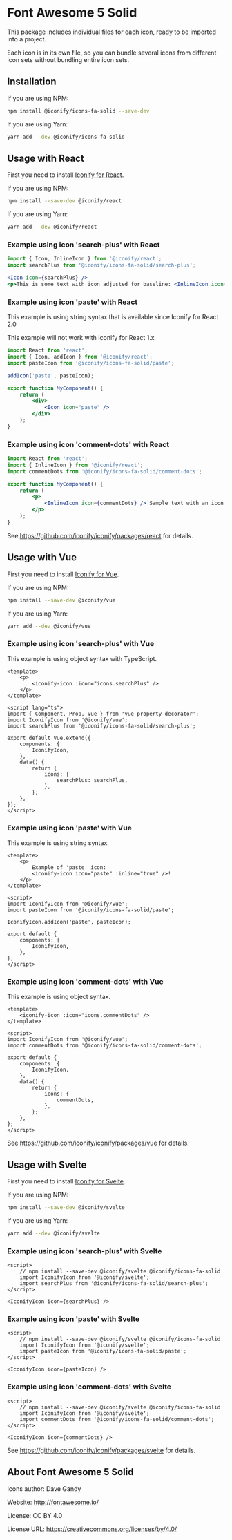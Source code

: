 # Font Awesome 5 Solid

This package includes individual files for each icon, ready to be imported into a project.

Each icon is in its own file, so you can bundle several icons from different icon sets without bundling entire icon sets.

## Installation

If you are using NPM:

```bash
npm install @iconify/icons-fa-solid --save-dev
```

If you are using Yarn:

```bash
yarn add --dev @iconify/icons-fa-solid
```

## Usage with React

First you need to install [Iconify for React](https://github.com/iconify/iconify/packages/react).

If you are using NPM:

```bash
npm install --save-dev @iconify/react
```

If you are using Yarn:

```bash
yarn add --dev @iconify/react
```

### Example using icon 'search-plus' with React

```js
import { Icon, InlineIcon } from '@iconify/react';
import searchPlus from '@iconify/icons-fa-solid/search-plus';
```

```jsx
<Icon icon={searchPlus} />
<p>This is some text with icon adjusted for baseline: <InlineIcon icon={searchPlus} /></p>
```

### Example using icon 'paste' with React

This example is using string syntax that is available since Iconify for React 2.0

This example will not work with Iconify for React 1.x

```jsx
import React from 'react';
import { Icon, addIcon } from '@iconify/react';
import pasteIcon from '@iconify/icons-fa-solid/paste';

addIcon('paste', pasteIcon);

export function MyComponent() {
	return (
		<div>
			<Icon icon="paste" />
		</div>
	);
}
```

### Example using icon 'comment-dots' with React

```jsx
import React from 'react';
import { InlineIcon } from '@iconify/react';
import commentDots from '@iconify/icons-fa-solid/comment-dots';

export function MyComponent() {
	return (
		<p>
			<InlineIcon icon={commentDots} /> Sample text with an icon.
		</p>
	);
}
```

See https://github.com/iconify/iconify/packages/react for details.

## Usage with Vue

First you need to install [Iconify for Vue](https://github.com/iconify/iconify/packages/vue).

If you are using NPM:

```bash
npm install --save-dev @iconify/vue
```

If you are using Yarn:

```bash
yarn add --dev @iconify/vue
```

### Example using icon 'search-plus' with Vue

This example is using object syntax with TypeScript.

```vue
<template>
	<p>
		<iconify-icon :icon="icons.searchPlus" />
	</p>
</template>

<script lang="ts">
import { Component, Prop, Vue } from 'vue-property-decorator';
import IconifyIcon from '@iconify/vue';
import searchPlus from '@iconify/icons-fa-solid/search-plus';

export default Vue.extend({
	components: {
		IconifyIcon,
	},
	data() {
		return {
			icons: {
				searchPlus: searchPlus,
			},
		};
	},
});
</script>
```

### Example using icon 'paste' with Vue

This example is using string syntax.

```vue
<template>
	<p>
		Example of 'paste' icon:
		<iconify-icon icon="paste" :inline="true" />!
	</p>
</template>

<script>
import IconifyIcon from '@iconify/vue';
import pasteIcon from '@iconify/icons-fa-solid/paste';

IconifyIcon.addIcon('paste', pasteIcon);

export default {
	components: {
		IconifyIcon,
	},
};
</script>
```

### Example using icon 'comment-dots' with Vue

This example is using object syntax.

```vue
<template>
	<iconify-icon :icon="icons.commentDots" />
</template>

<script>
import IconifyIcon from '@iconify/vue';
import commentDots from '@iconify/icons-fa-solid/comment-dots';

export default {
	components: {
		IconifyIcon,
	},
	data() {
		return {
			icons: {
				commentDots,
			},
		};
	},
};
</script>
```

See https://github.com/iconify/iconify/packages/vue for details.

## Usage with Svelte

First you need to install [Iconify for Svelte](https://github.com/iconify/iconify/packages/svelte).

If you are using NPM:

```bash
npm install --save-dev @iconify/svelte
```

If you are using Yarn:

```bash
yarn add --dev @iconify/svelte
```

### Example using icon 'search-plus' with Svelte

```svelte
<script>
    // npm install --save-dev @iconify/svelte @iconify/icons-fa-solid
    import IconifyIcon from '@iconify/svelte';
    import searchPlus from '@iconify/icons-fa-solid/search-plus';
</script>

<IconifyIcon icon={searchPlus} />
```

### Example using icon 'paste' with Svelte

```svelte
<script>
    // npm install --save-dev @iconify/svelte @iconify/icons-fa-solid
    import IconifyIcon from '@iconify/svelte';
    import pasteIcon from '@iconify/icons-fa-solid/paste';
</script>

<IconifyIcon icon={pasteIcon} />
```

### Example using icon 'comment-dots' with Svelte

```svelte
<script>
    // npm install --save-dev @iconify/svelte @iconify/icons-fa-solid
    import IconifyIcon from '@iconify/svelte';
    import commentDots from '@iconify/icons-fa-solid/comment-dots';
</script>

<IconifyIcon icon={commentDots} />
```

See https://github.com/iconify/iconify/packages/svelte for details.

## About Font Awesome 5 Solid

Icons author: Dave Gandy

Website: http://fontawesome.io/

License: CC BY 4.0

License URL: https://creativecommons.org/licenses/by/4.0/
